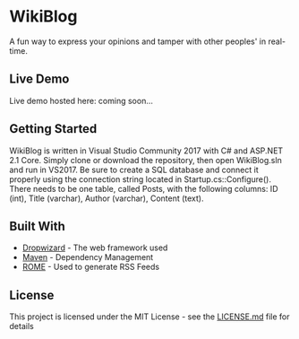 # WikiBlog

A fun way to express your opinions and tamper with other peoples' in real-time.

## Live Demo
Live demo hosted here: coming soon...

## Getting Started

WikiBlog is written in Visual Studio Community 2017 with C# and ASP.NET 2.1 Core. Simply clone or download the repository, then open WikiBlog.sln and run in VS2017. Be sure to create a SQL database and connect it properly using the connection string located in Startup.cs::Configure(). There needs to be one table, called Posts, with the following columns: ID (int), Title (varchar), Author (varchar), Content (text).

## Built With

* [Dropwizard](http://www.dropwizard.io/1.0.2/docs/) - The web framework used
* [Maven](https://maven.apache.org/) - Dependency Management
* [ROME](https://rometools.github.io/rome/) - Used to generate RSS Feeds

## License

This project is licensed under the MIT License - see the [LICENSE.md](LICENSE.md) file for details
